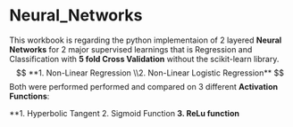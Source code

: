 # Neural_Networks
This workbook is regarding the python implementaion of 2 layered **Neural Networks** for 2 major supervised learnings that is Regression and Classification with **5 fold Cross Validation** without the scikit-learn library.
$$
**1. Non-Linear Regression
  \\2. Non-Linear Logistic Regression**
$$
Both were performed performed and compared on 3 different **Activation Functions**:

**1. Hyperbolic Tangent
  2. Sigmoid Function
**3. ReLu function**
